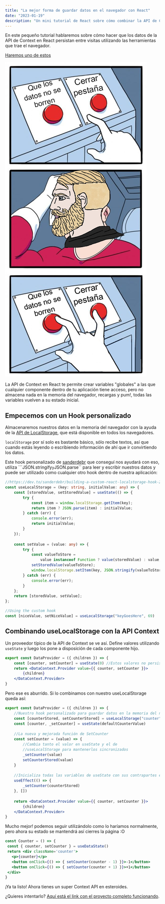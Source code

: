 ```yaml
---
title: "La mejor forma de guardar datos en el navegador con React"
date: "2023-01-19"
description: "Un mini tutorial de React sobre cómo combinar la API de Context y LocalStorage"
---
```


En este pequeño tutorial hablaremos sobre cómo hacer que los datos de la API de Context en React persistan entre visitas utilizando las herramientas que trae el navegador.

[Haremos uno de estos](https://codesandbox.io/s/persistent-context-api-counter-dzggiz)

![Context meme](./context-meme-es.jpg)

La API de Context en React te permite crear variables "globales" a las que cualquier componente dentro de tu aplicación tiene acceso, pero no almacena nada en la memoria del navegador, recargas y pum!, todas las variables vuelven a su estado inicial.

## Empecemos con un Hook personalizado

Almacenaremos nuestros datos en la memoria del navegador con la ayuda de la [API de LocalStorage](https://developer.mozilla.org/es/docs/Web/API/Window/localStorage), que está disponible en todos los navegadores.

`localStorage` por sí solo es bastante básico, sólo recibe textos, así que cuando estás leyendo o escribiendo información de ahí que ir convirtiendo los datos.

Este hook personalizado de [sanderdebr](https://dev.to/sanderdebr/building-a-custom-react-localstorage-hook-2bja) que conseguí nos ayudará con eso, utiliza ```JSON.stringify`` y ``JSON.parse`` para leer y escribir nuestros datos y puede ser utilizado como cualquier otro hook dentro de nuestra aplicación:

```ts
//https://dev.to/sanderdebr/building-a-custom-react-localstorage-hook-2bja
const useLocalStorage = (key: string, initialValue: any) => {
    const [storedValue, setStoredValue] = useState(() => {
        try {
            const item = window.localStorage.getItem(key);
            return item ? JSON.parse(item) : initialValue;
        } catch (err) {
            console.error(err);
            return initialValue;
        }
    });

    const setValue = (value: any) => {
        try {
            const valueToStore =
                value instanceof Function ? value(storedValue) : value;
            setStoredValue(valueToStore);
            window.localStorage.setItem(key, JSON.stringify(valueToStore));
        } catch (err) {
            console.error(err);
        }
    };
    return [storedValue, setValue];
};
```

```js
//Using the custom hook
const [niceValue, setNiceValue] = useLocalStorage("keyGoesHere", 69)
```

## Combinando useLocalStorage con la API Context

Un proveedor típico de la API de Context se ve así. Define valores utilizando `useState` y luego los pone a disposición de cada componente hijo.

```jsx
export const DataProvider = ({ children }) => {
    const [counter, setCounter] = useState(0) //Estos valores no persisten entre recargas
    return <DataContext.Provider value={{ counter, setCounter }}>
        {children}
    </DataContext.Provider>
}
```

Pero ese es aburrido. Si lo combinamos con nuestro useLocalStorage queda así:

```jsx
export const DataProvider = ({ children }) => {
    //Nuestro hook personalizado para guardar datos en la memoria del navegador
    const [counterStored, setCounterStored] = useLocalStorage("counter", defaultCounterValue)
    const [counter, _setCounter] = useState(defaultCounterValue)

    //La nueva y mejorada función de SetCounter
    const setCounter = (value) => {
        //Cambia tanto el valor en useState y el de 
        //useLocalStorage para mantenerlos sincronizados
        _setCounter(value)
        setCounterStored(value)
    }

    //Inicializa todas las variables de useState con sus contrapartes en localStorage
    useEffect(() => {
        _setCounter(counterStored)
    }, [])

    return <DataContext.Provider value={{ counter, setCounter }}>
        {children}
    </DataContext.Provider>
}
```

Mucho mejor! podemos seguir utilizándolo como lo haríamos normalmente, pero ahora su estado se mantendrá así cierres la página :O

 ```jsx 
const Counter = () => {
  const { counter, setCounter } = useDataState() 
  return <div className='counter'>
    <p>{counter}</p>
    <button onClick={() => { setCounter(counter - 1) }}>-1</button>
    <button onClick={() => { setCounter(counter + 1) }}>+1</button>
  </div>
}
```

¡Ya ta listo! Ahora tienes un super Context API en esteroides.

¿Quieres intentarlo? [Aquí está el link con el proyecto completo funcionando](https://codesandbox.io/s/persistent-context-api-counter-dzggiz).
